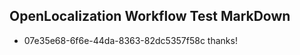 ## OpenLocalization Workflow Test MarkDown
* 07e35e68-6f6e-44da-8363-82dc5357f58c thanks!

<!--HONumber=Aug16_HO5-->


